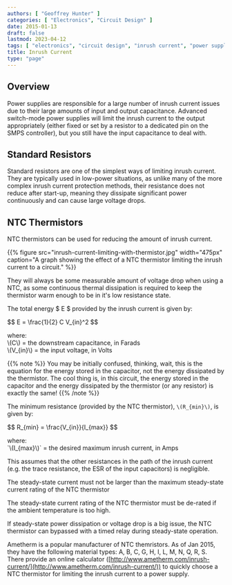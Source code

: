 ```yaml
---
authors: [ "Geoffrey Hunter" ]
categories: [ "Electronics", "Circuit Design" ]
date: 2015-01-13
draft: false
lastmod: 2023-04-12
tags: [ "electronics", "circuit design", "inrush current", "power supplies" ]
title: Inrush Current
type: "page"
---
```


## Overview

Power supplies are responsible for a large number of inrush current issues due to their large amounts of input and output capacitance. Advanced switch-mode power supplies will limit the inrush current to the output appropriately (either fixed or set by a resistor to a dedicated pin on the SMPS controller), but you still have the input capacitance to deal with.

## Standard Resistors

Standard resistors are one of the simplest ways of limiting inrush current. They are typically used in low-power situations, as unlike many of the more complex inrush current protection methods, their resistance does not reduce after start-up, meaning they dissipate significant power continuously and can cause large voltage drops.

## NTC Thermistors

NTC thermistors can be used for reducing the amount of inrush current.

{{% figure src="inrush-current-limiting-with-thermistor.jpg" width="475px" caption="A graph showing the effect of a NTC thermistor limiting the inrush current to a circuit."  %}}

They will always be some measurable amount of voltage drop when using a NTC, as some continuous thermal dissipation is required to keep the thermistor warm enough to be in it's low resistance state.

The total energy $ E $ provided by the inrush current is given by:

<div>$$ E = \frac{1}{2} C V_{in}^2 $$</div>

<p class="centered">
    where:<br>
    \(C\) = the downstream capacitance, in Farads<br>
    \(V_{in}\) = the input voltage, in Volts<br>
</p>

{{% note %}}
You may be initially confused, thinking, wait, this is the equation for the energy stored in the capacitor, not the energy dissipated by the thermistor. The cool thing is, in this circuit, the energy stored in the capacitor and the energy dissipated by the thermistor (or any resistor) is exactly the same!
{{% /note %}}

The minimum resistance (provided by the NTC thermistor), `\(R_{min}\)`, is given by:

<div>$$ R_{min} = \frac{V_{in}}{I_{max}} $$</div>

<p class="centered">
    where:<br>
    `\(I_{max}\)` = the desired maximum inrush current, in Amps<br>
<p>

This assumes that the other resistances in the path of the inrush current (e.g. the trace resistance, the ESR of the input capacitors) is negligible.

The steady-state current must not be larger than the maximum steady-state current rating of the NTC thermistor

The steady-state current rating of the NTC thermistor must be de-rated if the ambient temperature is too high.

If steady-state power dissipation or voltage drop is a big issue, the NTC thermistor can bypassed with a timed relay during steady-state operation.

Ametherm is a popular manufacturer of NTC themristors. As of Jan 2015, they have the following material types: A, B, C, G, H, I, L, M, N, Q, R, S. There provide an online calculator ([http://www.ametherm.com/inrush-current/](http://www.ametherm.com/inrush-current/)) to quickly choose a NTC thermistor for limiting the inrush current to a power supply.
